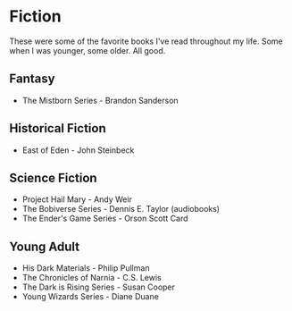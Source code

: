 # Fiction

These were some of the favorite books I've read throughout my life. Some when I was younger, some older. All good.

## Fantasy

- The Mistborn Series - Brandon Sanderson

## Historical Fiction

- East of Eden - John Steinbeck

## Science Fiction

- Project Hail Mary - Andy Weir
- The Bobiverse Series - Dennis E. Taylor (audiobooks)
- The Ender's Game Series - Orson Scott Card

## Young Adult

- His Dark Materials - Philip Pullman
- The Chronicles of Narnia - C.S. Lewis
- The Dark is Rising Series - Susan Cooper
- Young Wizards Series - Diane Duane
